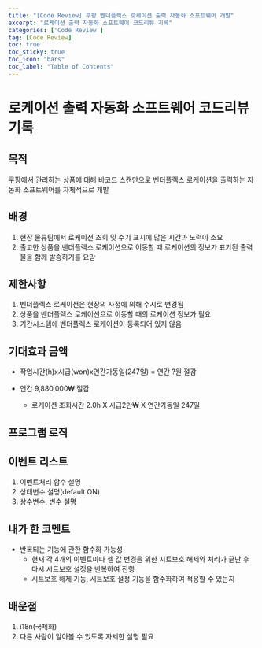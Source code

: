 ```yaml
---
title: "[Code Review] 쿠팡 벤더플렉스 로케이션 출력 자동화 소프트웨어 개발"
excerpt: "로케이션 출력 자동화 소프트웨어 코드리뷰 기록"
categories: ['Code Review']
tag: [Code Review]
toc: true
toc_sticky: true
toc_icon: "bars"
toc_label: "Table of Contents"
---
```


# 로케이션 출력 자동화 소프트웨어 코드리뷰 기록
## 목적
쿠팡에서 관리하는 상품에 대해 바코드 스캔만으로 벤더플렉스 로케이션을 출력하는 자동화 소프트웨어를 자체적으로 개발
## 배경
1. 현장 물류팀에서 로케이션 조회 및 수기 표시에 많은 시간과 노력이 소요
2. 출고한 상품을 벤더플렉스 로케이션으로 이동할 때 로케이션의 정보가 표기된 출력물을 함께 발송하기를 요망 

## 제한사항
1. 벤더플렉스 로케이션은 현장의 사정에 의해 수시로 변경됨
2. 상품을 벤더플렉스 로케이션으로 이동할 때의 로케이션 정보가 필요
3. 기간시스템에 벤더플렉스 로케이션이 등록되어 있지 않음

## 기대효과 금액
- 작업시간(h)x시급(won)x연간가동일(247일) = 연간 ?원 절감

- 연간 9,880,000₩ 절감
  - 로케이션 조회시간 2.0h X 시급2만₩ X 연간가동일 247일

## 프로그램 로직
## 이벤트 리스트
1. 이벤트처리 함수 설명
2. 상태변수 설명(default ON)
3. 상수변수, 변수 설명

## 내가 한 코멘트
- 반복되는 기능에 관한 함수화 가능성
  - 현재 각 4개의 이벤트마다 셀 값 변경을 위한 시트보호 해제와 처리가 끝난 후 다시 시트보호 설정을 반복하여 진행
  - 시트보호 해제 기능, 시트보호 설정 기능을 함수화하여 적용할 수 있는지

## 배운점
1. i18n(국제화)
2. 다른 사람이 알아볼 수 있도록 자세한 설명 필요